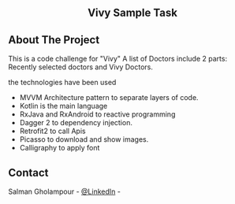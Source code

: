 
  <h2 align="center">Vivy Sample Task</h2>


## About The Project

This is a code challenge for "Vivy"
A list of Doctors include 2 parts: Recently selected doctors and Vivy Doctors.



the technologies have been used
* MVVM Architecture pattern to separate layers of code.
* Kotlin is the main language
* RxJava and RxAndroid to reactive programming
* Dagger 2 to dependency injection.
* Retrofit2 to call Apis
* Picasso to download and show images.
* Calligraphy to apply font




## Contact

Salman Gholampour - [@LinkedIn](https://www.linkedin.com/in/salman-gholampour//) -

